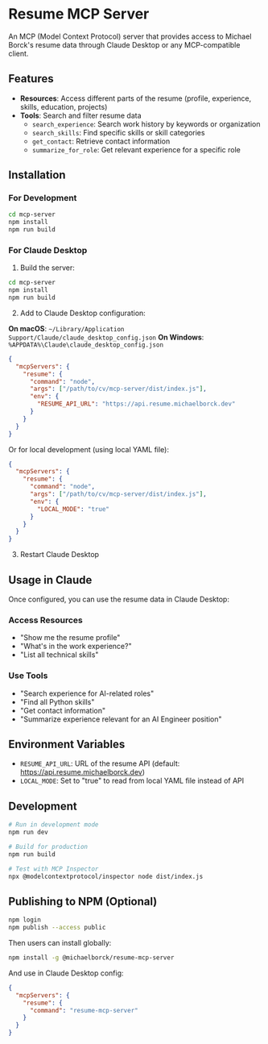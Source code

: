 # Resume MCP Server

An MCP (Model Context Protocol) server that provides access to Michael Borck's resume data through Claude Desktop or any MCP-compatible client.

## Features

- **Resources**: Access different parts of the resume (profile, experience, skills, education, projects)
- **Tools**: Search and filter resume data
  - `search_experience`: Search work history by keywords or organization
  - `search_skills`: Find specific skills or skill categories
  - `get_contact`: Retrieve contact information
  - `summarize_for_role`: Get relevant experience for a specific role

## Installation

### For Development

```bash
cd mcp-server
npm install
npm run build
```

### For Claude Desktop

1. Build the server:
```bash
cd mcp-server
npm install
npm run build
```

2. Add to Claude Desktop configuration:

**On macOS**: `~/Library/Application Support/Claude/claude_desktop_config.json`
**On Windows**: `%APPDATA%\Claude\claude_desktop_config.json`

```json
{
  "mcpServers": {
    "resume": {
      "command": "node",
      "args": ["/path/to/cv/mcp-server/dist/index.js"],
      "env": {
        "RESUME_API_URL": "https://api.resume.michaelborck.dev"
      }
    }
  }
}
```

Or for local development (using local YAML file):

```json
{
  "mcpServers": {
    "resume": {
      "command": "node",
      "args": ["/path/to/cv/mcp-server/dist/index.js"],
      "env": {
        "LOCAL_MODE": "true"
      }
    }
  }
}
```

3. Restart Claude Desktop

## Usage in Claude

Once configured, you can use the resume data in Claude Desktop:

### Access Resources
- "Show me the resume profile"
- "What's in the work experience?"
- "List all technical skills"

### Use Tools
- "Search experience for AI-related roles"
- "Find all Python skills"
- "Get contact information"
- "Summarize experience relevant for an AI Engineer position"

## Environment Variables

- `RESUME_API_URL`: URL of the resume API (default: https://api.resume.michaelborck.dev)
- `LOCAL_MODE`: Set to "true" to read from local YAML file instead of API

## Development

```bash
# Run in development mode
npm run dev

# Build for production
npm run build

# Test with MCP Inspector
npx @modelcontextprotocol/inspector node dist/index.js
```

## Publishing to NPM (Optional)

```bash
npm login
npm publish --access public
```

Then users can install globally:
```bash
npm install -g @michaelborck/resume-mcp-server
```

And use in Claude Desktop config:
```json
{
  "mcpServers": {
    "resume": {
      "command": "resume-mcp-server"
    }
  }
}
```
